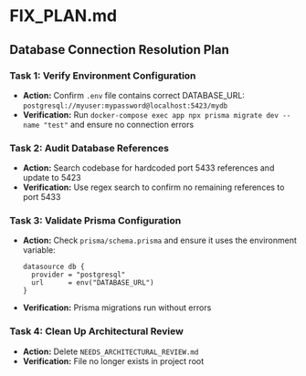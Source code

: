 # FIX_PLAN.md

## Database Connection Resolution Plan

### Task 1: Verify Environment Configuration
- **Action:** Confirm `.env` file contains correct DATABASE_URL: `postgresql://myuser:mypassword@localhost:5423/mydb`
- **Verification:** Run `docker-compose exec app npx prisma migrate dev --name "test"` and ensure no connection errors

### Task 2: Audit Database References
- **Action:** Search codebase for hardcoded port 5433 references and update to 5423
- **Verification:** Use regex search to confirm no remaining references to port 5433

### Task 3: Validate Prisma Configuration
- **Action:** Check `prisma/schema.prisma` and ensure it uses the environment variable:
  ```prisma
  datasource db {
    provider = "postgresql"
    url      = env("DATABASE_URL")
  }
  ```
- **Verification:** Prisma migrations run without errors

### Task 4: Clean Up Architectural Review
- **Action:** Delete `NEEDS_ARCHITECTURAL_REVIEW.md`
- **Verification:** File no longer exists in project root